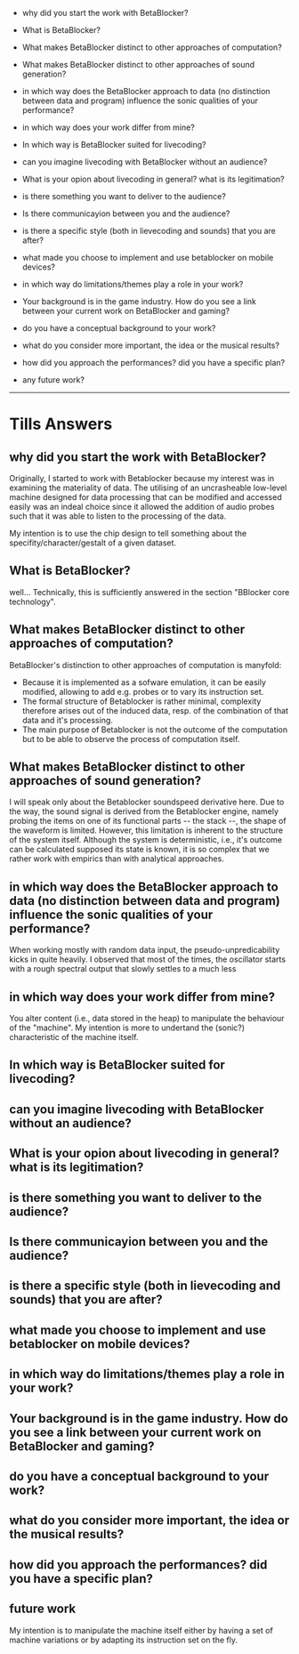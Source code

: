 + why did you start the work with BetaBlocker?
+ What is BetaBlocker?
+ What makes BetaBlocker distinct to other approaches of computation?
+ What makes BetaBlocker distinct to other approaches of sound generation?
+ in which way does the BetaBlocker approach to data (no distinction between data and program) influence the sonic qualities of your performance?
+ in which way does your work differ from mine?

+ In which way is BetaBlocker suited for livecoding?
+ can you imagine livecoding with BetaBlocker without an audience?
+ What is your opion about livecoding in general? what is its legitimation?
+ is there something you want to deliver to the audience?
+ Is there communicayion between you and the audience?


+ is there a specific style (both in lievecoding and sounds) that you are after?
+ what made you choose to implement and use betablocker on mobile devices?
+ in which way do limitations/themes play a role in your work?
+ Your background is in the game industry. How do you see a link between your current work on BetaBlocker and gaming?
+ do you have a conceptual background to your work?
+ what do you consider more important, the idea or the musical results?
+ how did you approach the performances? did you have a specific plan?

+ any future work?

-------------------------


# Tills Answers

## why did you start the work with BetaBlocker?

Originally, I started to work with Betablocker because my interest was in examining the materiality of data. 
The utilising of an uncrasheable low-level machine designed for data processing that can be modified and accessed easily was an indeal choice since it allowed the addition of audio probes such that it was able to listen to the processing of the data.

My intention is to use the chip design to tell something about the specifity/character/gestalt of a given dataset.


## What is BetaBlocker?

well... Technically, this is sufficiently answered in the section "BBlocker core technology".

## What makes BetaBlocker distinct to other approaches of computation?

BetaBlocker's distinction to other approaches of computation is manyfold:
+ Because it is implemented as a sofware emulation, it can be easily modified, allowing to add e.g. probes or to vary its instruction set.
+ The formal structure of Betablocker is rather minimal, complexity therefore arises out of the induced data, resp. of the combination of that data and it's processing.
+ The main purpose of Betablocker is not the outcome of the computation but to be able to observe the process of computation itself. 

## What makes BetaBlocker distinct to other approaches of sound generation?

I will speak only about the Betablocker soundspeed derivative here.
Due to the way, the sound signal is derived from the Betablocker engine, namely probing the items on one of its functional parts -- the stack --, the shape of the waveform is limited. However, this limitation is inherent to the structure of the system itself.
Although the system is deterministic, i.e., it's outcome can be calculated supposed its state is known, it is so complex that we rather work with empirics than with analytical approaches.

## in which way does the BetaBlocker approach to data (no distinction between data and program) influence the sonic qualities of your performance?

When working mostly with random data input, the pseudo-unpredicability kicks in quite heavily. 
I observed that most of the times, the oscillator starts with a rough spectral output that slowly settles to a much less 

## in which way does your work differ from mine?

You alter content (i.e., data stored in the heap) to manipulate the behaviour of the "machine". 
My intention is more to undertand the (sonic?) characteristic of the machine itself.

## In which way is BetaBlocker suited for livecoding?
## can you imagine livecoding with BetaBlocker without an audience?
## What is your opion about livecoding in general? what is its legitimation?
## is there something you want to deliver to the audience?
## Is there communicayion between you and the audience?
## is there a specific style (both in lievecoding and sounds) that you are after?
## what made you choose to implement and use betablocker on mobile devices?
## in which way do limitations/themes play a role in your work?
## Your background is in the game industry. How do you see a link between your current work on BetaBlocker and gaming?
## do you have a conceptual background to your work?
## what do you consider more important, the idea or the musical results?
## how did you approach the performances? did you have a specific plan?

## future work

My intention is to manipulate the machine itself either by having a set of machine variations or by adapting its instruction set on the fly.
